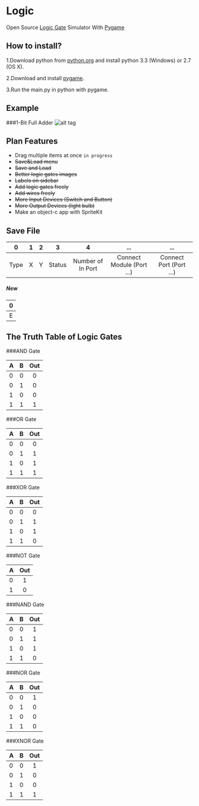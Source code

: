 Logic
=====
Open Source [Logic Gate](http://en.wikipedia.org/wiki/Logic_gate) Simulator With [Pygame](http://www.pygame.org/wiki/about)

How to install?
--------------------
1.Download python from [python.org](http://www.python.org/download/) and install python 3.3 (Windows) or 2.7 (OS X).      
       
2.Download and install [pygame](http://www.pygame.org/download.shtml). 
      
3.Run the main.py in python with pygame.

Example
--------
###1-Bit Full Adder
![alt tag](http://i.imgur.com/yMtgiHK.png)    
   
Plan Features
-------------
* Drag multiple items at once `in progress`
* ~~Save&Load menu~~
* ~~Save and Load~~
* ~~Better logic gates images~~
* ~~Labels on sidebar~~
* ~~Add logic gates freely~~   
* ~~Add wires freely~~ 
* ~~More Input Devices (Switch and Button)~~
* ~~More Output Devices  (light bulb)~~
* Make an object-c app with SpriteKit  

Save File
---------
| 0    | 1 | 2 | 3      | 4                 | ...                       | ...                     |
|:----:|:-:|:-:|:------:|:-----------------:|:-------------------------:|:-----------------------:|
| Type | X | Y | Status | Number of In Port | Connect Module (Port ...) | Connect Port (Port ...) |

##### New
| 0 |
|:-:|
| E |

The Truth Table of Logic Gates
------------------------------
###AND Gate   

| A | B | Out |
|---|---|:-:|
| 0 | 0 | 0 |
| 0 | 1 | 0 |
| 1 | 0 | 0 |
| 1 | 1 | 1 |

###OR Gate   

| A | B | Out |
|---|---|:-:|
| 0 | 0 | 0 |
| 0 | 1 | 1 |
| 1 | 0 | 1 |
| 1 | 1 | 1 |

###XOR Gate   

| A | B | Out |
|---|---|:-:|
| 0 | 0 | 0 |
| 0 | 1 | 1 |
| 1 | 0 | 1 |
| 1 | 1 | 0 |

###NOT Gate   

| A | Out |
|---|:-:|
| 0 | 1 |
| 1 | 0 |

###NAND Gate   

| A | B | Out |
|---|---|:-:|
| 0 | 0 | 1 |
| 0 | 1 | 1 |
| 1 | 0 | 1 |
| 1 | 1 | 0 |

###NOR Gate   

| A | B | Out |
|---|---|:-:|
| 0 | 0 | 1 |
| 0 | 1 | 0 |
| 1 | 0 | 0 |
| 1 | 1 | 0 |

###XNOR Gate   

| A | B | Out |
|---|---|:-:|
| 0 | 0 | 1 |
| 0 | 1 | 0 |
| 1 | 0 | 0 |
| 1 | 1 | 1 |
